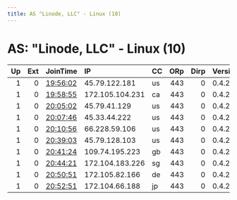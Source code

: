 ```yaml
---
title: AS "Linode, LLC" - Linux (10)
---
```


# AS: "Linode, LLC" - Linux (10)

|   Up |   Ext | JoinTime                                                                                            | IP              | CC   |   ORp |   Dirp | Version   | Contact   | Nickname   |   eFamMembers |
|-----:|------:|:----------------------------------------------------------------------------------------------------|:----------------|:-----|------:|-------:|:----------|:----------|:-----------|--------------:|
|    1 |     0 | [19:56:02](https://metrics.torproject.org/rs.html#details/A2166EBF7C49ED87F29823EC3B3FF36D21DBC070) | 45.79.122.181   | us   |   443 |      0 | 0.4.2.6   | None      | Unnamed    |             1 |
|    1 |     0 | [19:58:55](https://metrics.torproject.org/rs.html#details/E40C73604308C261D7E7D14D8B45C3DC4EBB52F6) | 172.105.104.231 | ca   |   443 |      0 | 0.4.2.6   | None      | Unnamed    |             1 |
|    1 |     0 | [20:05:02](https://metrics.torproject.org/rs.html#details/6B8F0CE8383E409C83C657D336D00B86C816A5F5) | 45.79.41.129    | us   |   443 |      0 | 0.4.2.6   | None      | Unnamed    |             1 |
|    1 |     0 | [20:07:46](https://metrics.torproject.org/rs.html#details/FB806F6022715C38A516157076025DDE81C37C1C) | 45.33.44.222    | us   |   443 |      0 | 0.4.2.6   | None      | Unnamed    |             1 |
|    1 |     0 | [20:10:56](https://metrics.torproject.org/rs.html#details/06C0E28FB10CF9AA22CECAB8D144FC9CD33F494B) | 66.228.59.106   | us   |   443 |      0 | 0.4.2.6   | None      | Unnamed    |             1 |
|    1 |     0 | [20:39:03](https://metrics.torproject.org/rs.html#details/770F6F160A05369FF79FA0E8A8F3B2AF335EFFD2) | 45.79.128.103   | us   |   443 |      0 | 0.4.2.6   | None      | Unnamed    |             1 |
|    1 |     0 | [20:41:24](https://metrics.torproject.org/rs.html#details/17C9E8B4EFC6034E2910308D8FF8CD4ABAE6427F) | 109.74.195.223  | gb   |   443 |      0 | 0.4.2.6   | None      | Unnamed    |             1 |
|    1 |     0 | [20:44:21](https://metrics.torproject.org/rs.html#details/EA610DFAC1517DA267EBB21FD199BA1EC52C1A22) | 172.104.183.226 | sg   |   443 |      0 | 0.4.2.6   | None      | Unnamed    |             1 |
|    1 |     0 | [20:50:51](https://metrics.torproject.org/rs.html#details/81A9D2FABD2BA01C44824432976FAF8FF0BE2909) | 172.105.82.166  | de   |   443 |      0 | 0.4.2.6   | None      | Unnamed    |             1 |
|    1 |     0 | [20:52:51](https://metrics.torproject.org/rs.html#details/82A92AC28FAD65CDA1C61E144235FAB2CA2F87C7) | 172.104.66.188  | jp   |   443 |      0 | 0.4.2.6   | None      | Unnamed    |             1 |

